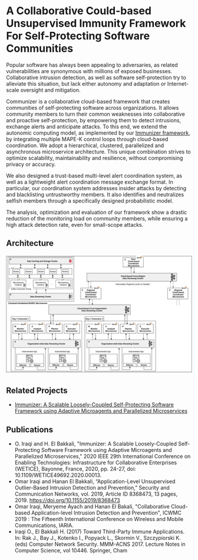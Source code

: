 # A Collaborative Could-based Unsupervised Immunity Framework For Self-Protecting Software Communities

Popular software has always been appealing to adversaries, as related vulnerabilities are synonymous with millions of exposed businesses. Collaborative intrusion detection, as well as software self-protection try to alleviate this situation, but lack either autonomy and adaptation or Internet-scale oversight and mitigation.

Communizer is a collaborative cloud-based framework that creates communities of self-protecting software across organizations. It allows community members to turn their common weaknesses into collaborative and proactive self-protection, by empowering them to detect intrusions, exchange alerts and anticipate attacks. To this end, we extend the autonomic computing model, as implemented by our [Immunizer framework](https://github.com/oiraqi/immunizer), by integrating multiple MAPE-K control loops through cloud-based coordination. We adopt a hierarchical, clustered, parallelized and asynchronous microservice architecture. This unique combination strives to optimize scalability, maintainability and resilience, without compromising privacy or accuracy.

We also designed a trust-based multi-level alert coordination system, as well as a lightweight alert coordination message exchange format. In particular, our coordination system addresses insider attacks by detecting and blacklisting untrustworthy members. It also identifies and neutralizes selfish members through a specifically designed probabilistic model.

The analysis, optimization and evaluation of our framework show a drastic reduction of the monitoring load on community members, while ensuring a high attack detection rate, even for small-scope attacks.

## Architecture
<p align="center">
  <img src="architecture/Communizer-Parallelized.png">
</p>

## Related Projects
- [Immunizer: A Scalable Loosely-Coupled Self-Protecting Software Framework using Adaptive Microagents and Parallelized Microservices](https://github.com/oiraqi/immunizer)

## Publications
- O. Iraqi and H. El Bakkali, "Immunizer: A Scalable Loosely-Coupled Self-Protecting Software Framework using Adaptive Microagents and Parallelized Microservices," 2020 IEEE 29th International Conference on Enabling Technologies: Infrastructure for Collaborative Enterprises (WETICE), Bayonne, France, 2020, pp. 24-27, doi: 10.1109/WETICE49692.2020.00013.
- Omar Iraqi and Hanan El Bakkali, “Application-Level Unsupervised Outlier-Based Intrusion Detection and Prevention,” Security and Communication Networks, vol. 2019, Article ID 8368473, 13 pages, 2019. https://doi.org/10.1155/2019/8368473
- Omar Iraqi, Meryeme Ayach and Hanan El Bakali, "Collaborative Cloud-based Application-level Intrusion Detection and Prevention", ICWMC 2019 : The Fifteenth International Conference on Wireless and Mobile Communications, IARIA.
- Iraqi O., El Bakkali H. (2017) Toward Third-Party Immune Applications. In: Rak J., Bay J., Kotenko I., Popyack L., Skormin V., Szczypiorski K. (eds) Computer Network Security. MMM-ACNS 2017. Lecture Notes in Computer Science, vol 10446. Springer, Cham
